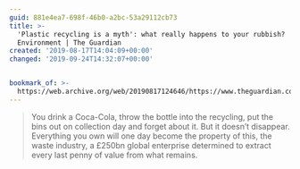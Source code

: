 ```yaml
---
guid: 881e4ea7-698f-46b0-a2bc-53a29112cb73
title: >-
  'Plastic recycling is a myth': what really happens to your rubbish? |
  Environment | The Guardian
created: '2019-08-17T14:04:09+00:00'
changed: '2019-09-24T14:32:07+00:00'


bookmark_of: >-
  https://web.archive.org/web/20190817124646/https://www.theguardian.com/environment/2019/aug/17/plastic-recycling-myth-what-really-happens-your-rubbish
---
```


> You drink a Coca-Cola, throw the bottle into the recycling, put the bins out on collection day and forget about it. But it doesn’t disappear. Everything you own will one day become the property of this, the waste industry, a £250bn global enterprise determined to extract every last penny of value from what remains.
